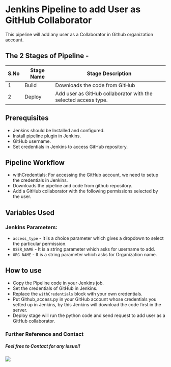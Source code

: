 # Jenkins Pipeline to add User as GitHub Collaborator
This pipeline will add any user as a Collaborator in Github organization account.

## The 2 Stages of Pipeline -
| S.No | Stage Name | Stage Description |
|------|------------|--------------------|
| 1 | Build | Downloads the code from GitHub |
| 2 | Deploy | Add user as GitHub collaborator with the selected access type. |

## Prerequisites
- Jenkins should be Installed and configured.
- Install pipeline plugin in Jenkins.
- GitHub username.
- Set credentials in Jenkins to access GitHub repository.

## Pipeline Workflow
- withCredentials: For accessing the GitHub account, we need to setup the credentials in Jenkins.
- Downloads the pipeline and code from github repository.
- Add a GitHub collaborator with the following permissions selected by the user.

## Variables Used
### Jenkins Parameters:
- `access_type` - It is a choice parameter which gives a dropdown to select the particular permission.
- `USER_NAME` - It is a string parameter which asks for username to add.
- `ORG_NAME` - It is a string parameter which asks for Organization name.

## How to use
- Copy the Pipeline code in your Jenkins job.
- Set the credentials of GitHub in Jenkins.
- Replace the `withCredentials` block with your own credentials.
- Put Github_access.py in your GitHub account whose credentials you setted up in Jenkins, by this Jenkins will download the code first in the server.
- Deploy stage will run the python code and send request to add user as a GitHub collaborator.

### Further Reference and Contact 
##### Feel free to Contact for any issue!!

<a href="https://www.linkedin.com/in/mananjainn/" target="_blank"> <img src="https://img.shields.io/badge/LinkedIn-0077B5?style=for-the-badge&logo=linkedin&logoColor=white" /> </a>

